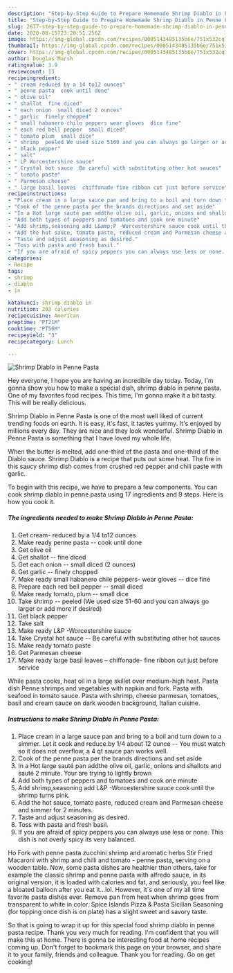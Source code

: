 ```yaml
---
description: "Step-by-Step Guide to Prepare Homemade Shrimp Diablo in Penne Pasta"
title: "Step-by-Step Guide to Prepare Homemade Shrimp Diablo in Penne Pasta"
slug: 2677-step-by-step-guide-to-prepare-homemade-shrimp-diablo-in-penne-pasta
date: 2020-08-15T23:20:51.256Z
image: https://img-global.cpcdn.com/recipes/0005143485135b6e/751x532cq70/shrimp-diablo-in-penne-pasta-recipe-main-photo.jpg
thumbnail: https://img-global.cpcdn.com/recipes/0005143485135b6e/751x532cq70/shrimp-diablo-in-penne-pasta-recipe-main-photo.jpg
cover: https://img-global.cpcdn.com/recipes/0005143485135b6e/751x532cq70/shrimp-diablo-in-penne-pasta-recipe-main-photo.jpg
author: Douglas Marsh
ratingvalue: 3.9
reviewcount: 13
recipeingredient:
- " cream reduced by a 14 to12 ounces"
- " penne pasta  cook until done"
- " olive oil"
- " shallot  fine diced"
- " each onion  small diced 2 ounces"
- " garlic  finely chopped"
- " small habanero chile peppers wear gloves  dice fine"
- " each red bell pepper  small diced"
- " tomato plum  small dice"
- " shrimp  peeled We used size 5160 and you can always go larger or add more if desired"
- " black pepper"
- " salt"
- " LP Worcestershire sauce"
- " Crystal hot sauce  Be careful with substituting other hot sauces"
- " tomato paste"
- " Parmesan cheese"
- " large basil leaves  chiffonade fine ribbon cut just before service"
recipeinstructions:
- "Place cream in a large sauce pan and bring to a boil and turn down to a simmer. Let it cook and reduce.by 1/4 about 12 ounce -- You must watch so it does not overflow, a 4 qt sauce pan works well."
- "Cook of the penne pasta per the brands directions and set aside"
- "In a Hot large sauté pan addthe olive oil, garlic, onions and shallots and sauté 2 minute. Your are trying to lightly brown"
- "Add both types of peppers and tomatoes and cook one minute"
- "Add shrimp,seasoning add L&amp;P -Worcestershire sauce cook until the shrimp turns pink."
- "Add the hot sauce, tomato paste, reduced cream and Parmesan cheese and simmer for 2 minutes."
- "Taste and adjust seasoning as desired."
- "Toss with pasta and fresh basil."
- "If you are afraid of spicy peppers you can always use less or none. This dish is not overly spicy its very balanced."
categories:
- Recipe
tags:
- shrimp
- diablo
- in

katakunci: shrimp diablo in 
nutrition: 203 calories
recipecuisine: American
preptime: "PT21M"
cooktime: "PT56M"
recipeyield: "3"
recipecategory: Lunch

---
```



![Shrimp Diablo in Penne Pasta](https://img-global.cpcdn.com/recipes/0005143485135b6e/751x532cq70/shrimp-diablo-in-penne-pasta-recipe-main-photo.jpg)

Hey everyone, I hope you are having an incredible day today. Today, I'm gonna show you how to make a special dish, shrimp diablo in penne pasta. One of my favorites food recipes. This time, I'm gonna make it a bit tasty. This will be really delicious.

Shrimp Diablo in Penne Pasta is one of the most well liked of current trending foods on earth. It is easy, it's fast, it tastes yummy. It's enjoyed by millions every day. They are nice and they look wonderful. Shrimp Diablo in Penne Pasta is something that I have loved my whole life.

When the butter is melted, add one-third of the pasta and one-third of the Diablo sauce. Shrimp Diablo is a recipe that puts out some heat. The fire in this saucy shrimp dish comes from crushed red pepper and chili paste with garlic.


To begin with this recipe, we have to prepare a few components. You can cook shrimp diablo in penne pasta using 17 ingredients and 9 steps. Here is how you cook it.

<!--inarticleads1-->

##### The ingredients needed to make Shrimp Diablo in Penne Pasta:

1. Get  cream- reduced by a 1/4 to12 ounces
1. Make ready  penne pasta -- cook until done
1. Get  olive oil
1. Get  shallot -- fine diced
1. Get  each onion -- small diced (2 ounces)
1. Get  garlic -- finely chopped
1. Make ready  small habanero chile peppers- wear gloves -- dice fine
1. Prepare  each red bell pepper -- small diced
1. Make ready  tomato, plum -- small dice
1. Take  shrimp -- peeled (We used size 51-60 and you can always go larger or add more if desired)
1. Get  black pepper
1. Take  salt
1. Make ready  L&amp;P -Worcestershire sauce
1. Take  Crystal hot sauce -- Be careful with substituting other hot sauces
1. Make ready  tomato paste
1. Get  Parmesan cheese
1. Make ready  large basil leaves – chiffonade- fine ribbon cut just before service


While pasta cooks, heat oil in a large skillet over medium-high heat. Pasta dish Penne shrimps and vegetables with napkin and fork. Pasta with seafood in tomato sauce. Pasta with shrimp, cheese parmesan, tomatoes, basil and cream sauce on dark wooden background, Italian cuisine. 

<!--inarticleads2-->

##### Instructions to make Shrimp Diablo in Penne Pasta:

1. Place cream in a large sauce pan and bring to a boil and turn down to a simmer. Let it cook and reduce.by 1/4 about 12 ounce -- You must watch so it does not overflow, a 4 qt sauce pan works well.
1. Cook of the penne pasta per the brands directions and set aside
1. In a Hot large sauté pan addthe olive oil, garlic, onions and shallots and sauté 2 minute. Your are trying to lightly brown
1. Add both types of peppers and tomatoes and cook one minute
1. Add shrimp,seasoning add L&amp;P -Worcestershire sauce cook until the shrimp turns pink.
1. Add the hot sauce, tomato paste, reduced cream and Parmesan cheese and simmer for 2 minutes.
1. Taste and adjust seasoning as desired.
1. Toss with pasta and fresh basil.
1. If you are afraid of spicy peppers you can always use less or none. This dish is not overly spicy its very balanced.


Ho Fork with penne pasta zucchini shrimp and aromatic herbs Stir Fried Macaroni with shrimp and chilli and tomato - penne pasta, serving on a wooden table. Now, some pasta dishes are healthier than others, take for example the classic shrimp and penne pasta with alfredo sauce, in its original version, it is loaded with calories and fat, and seriously, you feel like a bloated balloon after you eat it…lol. However, it´s one of my all time favorite pasta dishes ever. Remove pan from heat when shrimp goes from transparent to white in color. Spice Islands Pizza &amp; Pasta Sicilian Seasoning (for topping once dish is on plate) has a slight sweet and savory taste. 

So that is going to wrap it up for this special food shrimp diablo in penne pasta recipe. Thank you very much for reading. I'm confident that you will make this at home. There is gonna be interesting food at home recipes coming up. Don't forget to bookmark this page on your browser, and share it to your family, friends and colleague. Thank you for reading. Go on get cooking!
